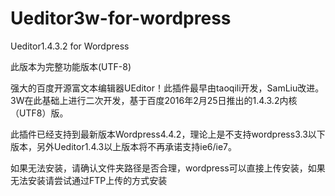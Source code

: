 # Ueditor3w-for-wordpress
Ueditor1.4.3.2 for Wordpress
 
  此版本为完整功能版本(UTF-8)
 
  强大的百度开源富文本编辑器UEditor！此插件最早由taoqili开发，SamLiu改进。3W在此基础上进行二次开发，基于百度2016年2月25日推出的1.4.3.2内核（UTF8）版。
  
  此插件已经支持到最新版本Wordpress4.4.2，理论上是不支持wordpress3.3以下版本，另外Ueditor1.4.3以上版本将不再承诺支持ie6/ie7。
  
  如果无法安装，请确认文件夹路径是否合理，wordpress可以直接上传安装，如果无法安装请尝试通过FTP上传的方式安装
